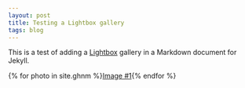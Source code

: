 ```yaml
---
layout: post
title: Testing a Lightbox gallery
tags: blog
---
```


This is a test of adding a [Lightbox](http://lokeshdhakar.com/projects/lightbox2/) gallery in a Markdown document for Jekyll.

{% for photo in site.ghnm %}<a
    href="{{ site.url }}{{ photo.imagepath }}"
    src="{{ site.url }}{% if photo.thumbpath %}{{ photo.thumbpath }}{% else %}{{ photo.imagepath }}{% endif %}"
    data-title="{{ photo.caption }}"
    data-lightbox="ghnm">Image #1</a>{% endfor %}